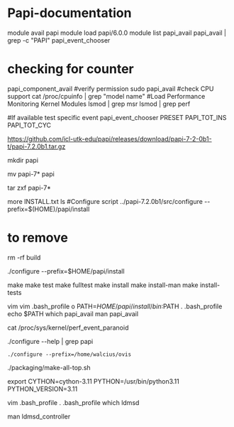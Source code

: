 # Papi-documentation

module avail papi
module load papi/6.0.0
module list
papi_avail
papi_avail | grep -c "PAPI"
papi_event_chooser

# checking for counter
papi_component_avail
#verify permission
sudo papi_avail
#check CPU support
cat /proc/cpuinfo | grep "model name"
#Load Performance Monitoring Kernel Modules
lsmod | grep msr
lsmod | grep perf

#If available test specific event
papi_event_chooser PRESET PAPI_TOT_INS PAPI_TOT_CYC

https://github.com/icl-utk-edu/papi/releases/download/papi-7-2-0b1-t/papi-7.2.0b1.tar.gz
 
mkdir papi
 
mv papi-7* papi
 
tar zxf papi-7*
 
more INSTALL.txt
 ls
#Configure script
 ../papi-7.2.0b1/src/configure --prefix=$(HOME)/papi/install
 
# to remove
 rm -rf build 
 
  ./configure --prefix=$HOME/papi/install

  make
  make test
  make fulltest
  make install
  make install-man
  make install-tests

  vim
  vim .bash_profile
  o
  PATH=$HOME/papi/install/bin:$PATH
  . .bash_profile 
  echo $PATH
  which papi_avail
  man papi_avail
  
  cat /proc/sys/kernel/perf_event_paranoid

  ./configure --help | grep papi

    ./configure --prefix=/home/walcius/ovis


   ./packaging/make-all-top.sh

   export CYTHON=cython-3.11 PYTHON=/usr/bin/python3.11 PYTHON_VERSION=3.11


   vim .bash_profile
   . .bash_profile
   which ldmsd
 
  man ldmsd_controller
 
